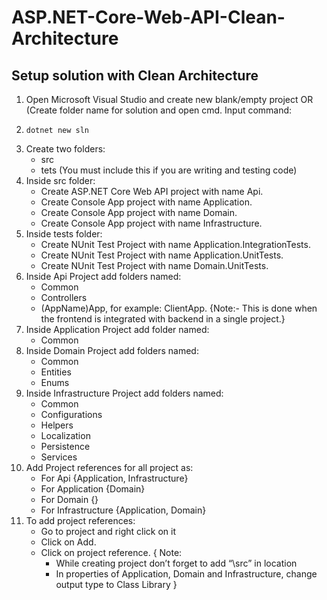# ASP.NET-Core-Web-API-Clean-Architecture
## Setup solution with Clean Architecture
1. Open Microsoft Visual Studio and create new blank/empty project OR (Create folder name for solution and open cmd. Input command:
2.     dotnet new sln
3.	Create two folders:
    - src
    - tets (You must include this if you are writing and testing code)
 4.	Inside src folder:
    - Create ASP.NET Core Web API project with name Api.
    - Create Console App project with name Application.
    - Create Console App project with name Domain.
    - Create Console App project with name Infrastructure.
5. Inside tests folder:
    - Create NUnit Test Project with name Application.IntegrationTests.
    - Create NUnit Test Project with name Application.UnitTests.
    - Create NUnit Test Project with name Domain.UnitTests.
6. Inside Api Project add folders named:
    - Common
    - Controllers
    - (AppName)App, for example: ClientApp. {Note:- This is done when the frontend is integrated with backend in a single project.}
7. Inside Application Project add folder named:
    - Common
8. Inside Domain Project add folders named:
    - Common
    - Entities
    - Enums
9. Inside Infrastructure Project add folders named:
    - Common
    - Configurations
    - Helpers
    - Localization
    - Persistence
    - Services
10. Add Project references for all project as:
    - For Api {Application, Infrastructure}
    - For Application {Domain}
    - For Domain {}
    - For Infrastructure {Application, Domain}
11. To add project references:
    - Go to project and right click on it
    - Click on Add.
    - Click on project reference.
  {
  Note:
        - While creating project don’t forget to add “\src” in location
        - In properties of Application, Domain and Infrastructure, change output type to Class Library
  }
